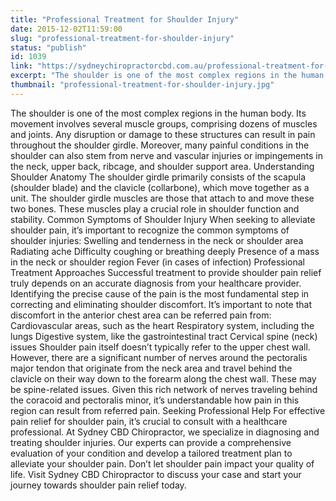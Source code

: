 ```yaml
---
title: "Professional Treatment for Shoulder Injury"
date: 2015-12-02T11:59:00
slug: "professional-treatment-for-shoulder-injury"
status: "publish"
id: 1039
link: "https://sydneychiropractorcbd.com.au/professional-treatment-for-shoulder-injury/"
excerpt: "The shoulder is one of the most complex regions in the human body. Its movement involves several muscle groups, comprising dozens of muscles and joints. Any disruption or damage to these structures can result in pain throughout the shoulder girdle. Moreover, many painful conditions in the shoulder can also stem from nerve and vascular injuries [&hellip;]"
thumbnail: "professional-treatment-for-shoulder-injury.jpg"
---
```


The shoulder is one of the most complex regions in the human body. Its movement involves several muscle groups, comprising dozens of muscles and joints. Any disruption or damage to these structures can result in pain throughout the shoulder girdle. Moreover, many painful conditions in the shoulder can also stem from nerve and vascular injuries or impingements in the neck, upper back, ribcage, and shoulder support area. Understanding Shoulder Anatomy The shoulder girdle primarily consists of the scapula (shoulder blade) and the clavicle (collarbone), which move together as a unit. The shoulder girdle muscles are those that attach to and move these two bones. These muscles play a crucial role in shoulder function and stability. Common Symptoms of Shoulder Injury When seeking to alleviate shoulder pain, it&#8217;s important to recognize the common symptoms of shoulder injuries: Swelling and tenderness in the neck or shoulder area Radiating ache Difficulty coughing or breathing deeply Presence of a mass in the neck or shoulder region Fever (in cases of infection) Professional Treatment Approaches Successful treatment to provide shoulder pain relief truly depends on an accurate diagnosis from your healthcare provider. Identifying the precise cause of the pain is the most fundamental step in correcting and eliminating shoulder discomfort. It&#8217;s important to note that discomfort in the anterior chest area can be referred pain from: Cardiovascular areas, such as the heart Respiratory system, including the lungs Digestive system, like the gastrointestinal tract Cervical spine (neck) issues Shoulder pain itself doesn&#8217;t typically refer to the upper chest wall. However, there are a significant number of nerves around the pectoralis major tendon that originate from the neck area and travel behind the clavicle on their way down to the forearm along the chest wall. These may be spine-related issues. Given this rich network of nerves traveling behind the coracoid and pectoralis minor, it&#8217;s understandable how pain in this region can result from referred pain. Seeking Professional Help For effective pain relief for shoulder pain, it&#8217;s crucial to consult with a healthcare professional. At Sydney CBD Chiropractor, we specialize in diagnosing and treating shoulder injuries. Our experts can provide a comprehensive evaluation of your condition and develop a tailored treatment plan to alleviate your shoulder pain. Don&#8217;t let shoulder pain impact your quality of life. Visit Sydney CBD Chiropractor to discuss your case and start your journey towards shoulder pain relief today.

